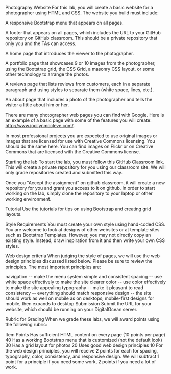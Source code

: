 Photography Website
For this lab, you will create a basic website for a photographer using HTML and CSS. The website you build must include:

A responsive Bootstrap menu that appears on all pages.

A footer that appears on all pages, which includes the URL to your GitHub repository on GitHub classroom. This should be a private repository that only you and the TAs can access.

A home page that introduces the viewer to the photographer.

A portfolio page that showcases 9 or 10 images from the photographer, using the Bootstrap grid, the CSS Grid, a masonry CSS layout, or some other technology to arrange the photos.

A reviews page that lists reviews from customers, each in a separate paragraph and using styles to separate them (white space, lines, etc.).

An about page that includes a photo of the photographer and tells the visitor a little about him or her.

There are many photographer web pages you can find with Google. Here is an example of a basic page with some of the features you will create: http://www.jocilynmccleve.com/.

In most professional projects you are expected to use original images or images that are licensed for use with Creative Commons licensing. You should do the same here. You can find images on Flickr or on Creative Commons that are licensed with the Creative Commons license.

Starting the lab
To start the lab, you must follow this GitHub Classroom link. This will create a private repository for you using our classroom site. We will only grade repositories created and submitted this way.

Once you "Accept the assignment" on github classroom, it will create a new repository for you and grant you access to it on github. In order to start working on the lab, simply clone the repository to your laptop or other working environment.

Tutorial
Use the tutorials for tips on using Bootstrap and creating grid layouts.

Style Requirements
You must create your own style using hand-coded CSS. You are welcome to look at designs of other websites or at template sites such as Bootstrap Templates. However, you may not directly copy an existing style. Instead, draw inspiration from it and then write your own CSS styles.

Web design criteria
When judging the style of pages, we will use the web design principles discussed listed below. Please be sure to review the principles. The most important principles are:

navigation -- make the menu system simple and consistent
spacing -- use white space effectively to make the site clearer
color -- use color effectively to make the site appealing
typography -- make it pleasant to read
consistency -- everything should match
responsive design -- the site should work as well on mobile as on desktops; mobile-first designs for mobile, then expands to desktop
Submission
Submit the URL for your website, which should be running on your DigitalOcean server.

Rubric for Grading
When we grade these labs, we will award points using the following rubric:

Item	Points
Has sufficient HTML content on every page (10 points per page)	40
Has a working Bootstrap menu that is customized (not the default look)	30
Has a grid layout for photos	20
Uses good web design principles	10
For the web design principles, you will receive 2 points for each for spacing, typography, color, consistency, and responsive design. We will subtract 1 point for a principle if you need some work, 2 points if you need a lot of work.

